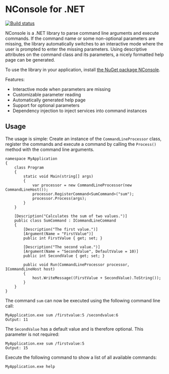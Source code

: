 # NConsole for .NET

[![Build status](https://ci.appveyor.com/api/projects/status/llcch712f3q1wswe?svg=true)](https://ci.appveyor.com/project/rsuter/nconsole)

NConsole is a .NET library to parse command line arguments and execute commands. If the command name or some non-optional parameters are missing, the library automatically switches to an interactive mode where the user is prompted to enter the missing parameters. Using descriptive attributes on the command class and its parameters, a nicely formatted help page can be generated. 

To use the library in your application, install [the NuGet package NConsole](https://www.nuget.org/packages/NConsole/). 

Features: 

- Interactive mode when parameters are missing
- Customizable parameter reading
- Automatically generated help page
- Support for optional parameters
- Dependency injection to inject services into command instances

## Usage

The usage is simple: Create an instance of the `CommandLineProcessor` class, register the commands and execute a command by calling the `Process()` method with the command line arguments. 

    namespace MyApplication
    {
        class Program
        {
            static void Main(string[] args)
            {
                var processor = new CommandLineProcessor(new CommandLineHost());
                processor.RegisterCommand<SumCommand>("sum");
                processor.Process(args);
            }
        }

        [Description("Calculates the sum of two values.")]
        public class SumCommand : ICommandLineCommand
        {
            [Description("The first value.")]
            [Argument(Name = "FirstValue")]
            public int FirstValue { get; set; }

            [Description("The second value.")]
            [Argument(Name = "SecondValue", DefaultValue = 10)]
            public int SecondValue { get; set; }

            public void Run(CommandLineProcessor processor, ICommandLineHost host)
            {
                host.WriteMessage((FirstValue + SecondValue).ToString());
            }
        }
    }

The command `sum` can now be executed using the following command line call: 

    MyApplication.exe sum /firstvalue:5 /secondvalue:6
    Output: 11
    
The `SecondValue` has a default value and is therefore optional. This parameter is not required: 

    MyApplication.exe sum /firstvalue:5
    Output: 15

Execute the following command to show a list of all available commands: 

    MyApplication.exe help
